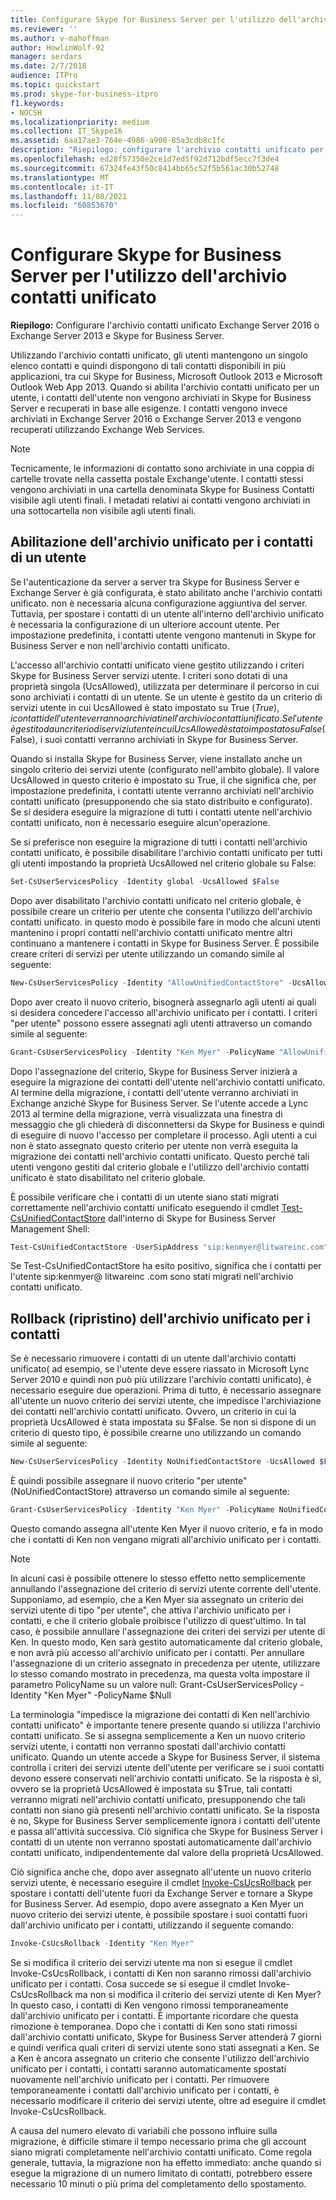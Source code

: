 ```yaml
---
title: Configurare Skype for Business Server per l'utilizzo dell'archivio contatti unificato
ms.reviewer: ''
ms.author: v-mahoffman
author: HowlinWolf-92
manager: serdars
ms.date: 2/7/2018
audience: ITPro
ms.topic: quickstart
ms.prod: skype-for-business-itpro
f1.keywords:
- NOCSH
ms.localizationpriority: medium
ms.collection: IT_Skype16
ms.assetid: 6aa17ae3-764e-4986-a900-85a3cdb8c1fc
description: "Riepilogo: configurare l'archivio contatti unificato per Exchange Server e Skype for Business Server."
ms.openlocfilehash: ed28f57350e2ce1d7ed5f92d712bdf5ecc7f3de4
ms.sourcegitcommit: 67324fe43f50c8414bb65c52f5b561ac30b52748
ms.translationtype: MT
ms.contentlocale: it-IT
ms.lasthandoff: 11/08/2021
ms.locfileid: "60853670"
---
```

# <a name="configure-skype-for-business-server-to-use-the-unified-contact-store"></a>Configurare Skype for Business Server per l'utilizzo dell'archivio contatti unificato
 
**Riepilogo:** Configurare l'archivio contatti unificato Exchange Server 2016 o Exchange Server 2013 e Skype for Business Server.
  
Utilizzando l'archivio contatti unificato, gli utenti mantengono un singolo elenco contatti e quindi dispongono di tali contatti disponibili in più applicazioni, tra cui Skype for Business, Microsoft Outlook 2013 e Microsoft Outlook Web App 2013. Quando si abilita l'archivio contatti unificato per un utente, i contatti dell'utente non vengono archiviati in Skype for Business Server e recuperati in base alle esigenze. I contatti vengono invece archiviati in Exchange Server 2016 o Exchange Server 2013 e vengono recuperati utilizzando Exchange Web Services.
  
> [!NOTE]
> Tecnicamente, le informazioni di contatto sono archiviate in una coppia di cartelle trovate nella cassetta postale Exchange'utente. I contatti stessi vengono archiviati in una cartella denominata Skype for Business Contatti visibile agli utenti finali. I metadati relativi ai contatti vengono archiviati in una sottocartella non visibile agli utenti finali. 
  
## <a name="enabling-the-unified-contact-store-for-a-user"></a>Abilitazione dell'archivio unificato per i contatti di un utente

Se l'autenticazione da server a server tra Skype for Business Server e Exchange Server è già configurata, è stato abilitato anche l'archivio contatti unificato. non è necessaria alcuna configurazione aggiuntiva del server. Tuttavia, per spostare i contatti di un utente all'interno dell'archivio unificato è necessaria la configurazione di un ulteriore account utente. Per impostazione predefinita, i contatti utente vengono mantenuti in Skype for Business Server e non nell'archivio contatti unificato.
  
L'accesso all'archivio contatti unificato viene gestito utilizzando i criteri Skype for Business Server servizi utente. I criteri sono dotati di una proprietà singola (UcsAllowed), utilizzata per determinare il percorso in cui sono archiviati i contatti di un utente. Se un utente è gestito da un criterio di servizi utente in cui UcsAllowed è stato impostato su True ($True), i contatti dell'utente verranno archiviati nell'archivio contatti unificato. Se l'utente è gestito da un criterio di servizi utente in cui UcsAllowed è stato impostato su False ($False), i suoi contatti verranno archiviati in Skype for Business Server.
  
Quando si installa Skype for Business Server, viene installato anche un singolo criterio dei servizi utente (configurato nell'ambito globale). Il valore UcsAllowed in questo criterio è impostato su True, il che significa che, per impostazione predefinita, i contatti utente verranno archiviati nell'archivio contatti unificato (presupponendo che sia stato distribuito e configurato). Se si desidera eseguire la migrazione di tutti i contatti utente nell'archivio contatti unificato, non è necessario eseguire alcun'operazione. 
  
Se si preferisce non eseguire la migrazione di tutti i contatti nell'archivio contatti unificato, è possibile disabilitare l'archivio contatti unificato per tutti gli utenti impostando la proprietà UcsAllowed nel criterio globale su False:
  
```powershell
Set-CsUserServicesPolicy -Identity global -UcsAllowed $False
```

Dopo aver disabilitato l'archivio contatti unificato nel criterio globale, è possibile creare un criterio per utente che consenta l'utilizzo dell'archivio contatti unificato. in questo modo è possibile fare in modo che alcuni utenti mantenino i propri contatti nell'archivio contatti unificato mentre altri continuano a mantenere i contatti in Skype for Business Server. È possibile creare criteri di servizi per utente utilizzando un comando simile al seguente:
  
```powershell
New-CsUserServicesPolicy -Identity "AllowUnifiedContactStore" -UcsAllowed $True
```

Dopo aver creato il nuovo criterio, bisognerà assegnarlo agli utenti ai quali si desidera concedere l'accesso all'archivio unificato per i contatti. I criteri "per utente" possono essere assegnati agli utenti attraverso un comando simile al seguente:
  
```powershell
Grant-CsUserServicesPolicy -Identity "Ken Myer" -PolicyName "AllowUnifiedContactStore"
```

Dopo l'assegnazione del criterio, Skype for Business Server inizierà a eseguire la migrazione dei contatti dell'utente nell'archivio contatti unificato. Al termine della migrazione, i contatti dell'utente verranno archiviati in Exchange anziché Skype for Business Server. Se l'utente accede a Lync 2013 al termine della migrazione, verrà visualizzata una finestra di messaggio che gli chiederà di disconnettersi da Skype for Business e quindi di eseguire di nuovo l'accesso per completare il processo. Agli utenti a cui non è stato assegnato questo criterio per utente non verrà eseguita la migrazione dei contatti nell'archivio contatti unificato. Questo perché tali utenti vengono gestiti dal criterio globale e l'utilizzo dell'archivio contatti unificato è stato disabilitato nel criterio globale.
  
È possibile verificare che i contatti di un utente siano stati migrati correttamente nell'archivio contatti unificato eseguendo il cmdlet [Test-CsUnifiedContactStore](/powershell/module/skype/test-csunifiedcontactstore?view=skype-ps) dall'interno di Skype for Business Server Management Shell:
  
```powershell
Test-CsUnifiedContactStore -UserSipAddress "sip:kenmyer@litwareinc.com" -TargetFqdn "atl-cs-001.litwareinc.com"
```

Se Test-CsUnifiedContactStore ha esito positivo, significa che i contatti per l'utente sip:kenmyer@ litwareinc .com sono stati migrati nell'archivio contatti <span></span> <span></span> unificato.
  
## <a name="rolling-back-the-unified-contact-store"></a>Rollback (ripristino) dell'archivio unificato per i contatti

Se è necessario rimuovere i contatti di un utente dall'archivio contatti unificato( ad esempio, se l'utente deve essere riassato in Microsoft Lync Server 2010 e quindi non può più utilizzare l'archivio contatti unificato), è necessario eseguire due operazioni. Prima di tutto, è necessario assegnare all'utente un nuovo criterio dei servizi utente, che impedisce l'archiviazione dei contatti nell'archivio contatti unificato. Ovvero, un criterio in cui la proprietà UcsAllowed è stata impostata su $False. Se non si dispone di un criterio di questo tipo, è possibile crearne uno utilizzando un comando simile al seguente:
  
```powershell
New-CsUserServicesPolicy -Identity NoUnifiedContactStore -UcsAllowed $False
```

È quindi possibile assegnare il nuovo criterio "per utente" (NoUnifiedContactStore) attraverso un comando simile al seguente:
  
```powershell
Grant-CsUserServicesPolicy -Identity "Ken Myer" -PolicyName NoUnifiedContactStore
```

Questo comando assegna all'utente Ken Myer il nuovo criterio, e fa in modo che i contatti di Ken non vengano migrati all'archivio unificato per i contatti.
  
> [!NOTE]
> In alcuni casi è possibile ottenere lo stesso effetto netto semplicemente annullando l'assegnazione del criterio di servizi utente corrente dell'utente. Supponiamo, ad esempio, che a Ken Myer sia assegnato un criterio dei servizi utente di tipo "per utente", che attiva l'archivio unificato per i contatti, e che il criterio globale proibisce l'utilizzo di quest'ultimo. In tal caso, è possibile annullare l'assegnazione dei criteri dei servizi per utente di Ken. In questo modo, Ken sarà gestito automaticamente dal criterio globale, e non avrà più accesso all'archivio unificato per i contatti. Per annullare l'assegnazione di un criterio assegnato in precedenza per utente, utilizzare lo stesso comando mostrato in precedenza, ma questa volta impostare il parametro PolicyName su un valore null: Grant-CsUserServicesPolicy -Identity "Ken Myer" -PolicyName $Null 
  
La terminologia "impedisce la migrazione dei contatti di Ken nell'archivio contatti unificato" è importante tenere presente quando si utilizza l'archivio contatti unificato. Se si assegna semplicemente a Ken un nuovo criterio servizi utente, i contatti non verranno spostati dall'archivio contatti unificato. Quando un utente accede a Skype for Business Server, il sistema controlla i criteri dei servizi utente dell'utente per verificare se i suoi contatti devono essere conservati nell'archivio contatti unificato. Se la risposta è sì, ovvero se la proprietà UcsAllowed è impostata su $True, tali contatti verranno migrati nell'archivio contatti unificato, presupponendo che tali contatti non siano già presenti nell'archivio contatti unificato. Se la risposta è no, Skype for Business Server semplicemente ignora i contatti dell'utente e passa all'attività successiva. Ciò significa che Skype for Business Server i contatti di un utente non verranno spostati automaticamente dall'archivio contatti unificato, indipendentemente dal valore della proprietà UcsAllowed.
  
Ciò significa anche che, dopo aver assegnato all'utente un nuovo criterio servizi utente, è necessario eseguire il cmdlet [Invoke-CsUcsRollback](/powershell/module/skype/invoke-csucsrollback?view=skype-ps) per spostare i contatti dell'utente fuori da Exchange Server e tornare a Skype for Business Server. Ad esempio, dopo avere assegnato a Ken Myer un nuovo criterio dei servizi utente, è possibile spostare i suoi contatti fuori dall'archivio unificato per i contatti, utilizzando il seguente comando:
  
```powershell
Invoke-CsUcsRollback -Identity "Ken Myer"
```

Se si modifica il criterio dei servizi utente ma non si esegue il cmdlet Invoke-CsUcsRollback, i contatti di Ken non saranno rimossi dall'archivio unificato per i contatti. Cosa succede se si esegue il cmdlet Invoke-CsUcsRollback ma non si modifica il criterio dei servizi utente di Ken Myer? In questo caso, i contatti di Ken vengono rimossi temporaneamente dall'archivio unificato per i contatti. È importante ricordare che questa rimozione è temporanea. Dopo che i contatti di Ken sono stati rimossi dall'archivio contatti unificato, Skype for Business Server attenderà 7 giorni e quindi verifica quali criteri di servizi utente sono stati assegnati a Ken. Se a Ken è ancora assegnato un criterio che consente l'utilizzo dell'archivio unificato per i contatti, i contatti saranno automaticamente spostati nuovamente nell'archivio unificato per i contatti. Per rimuovere temporaneamente i contatti dall'archivio unificato per i contatti, è necessario modificare il criterio dei servizi utente, oltre ad eseguire il cmdlet Invoke-CsUcsRollback.
  
A causa del numero elevato di variabili che possono influire sulla migrazione, è difficile stimare il tempo necessario prima che gli account siano migrati completamente nell'archivio contatti unificato. Come regola generale, tuttavia, la migrazione non ha effetto immediato: anche quando si esegue la migrazione di un numero limitato di contatti, potrebbero essere necessario 10 minuti o più prima del completamento dello spostamento.

